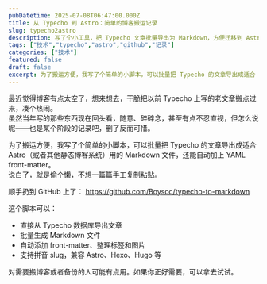 ```yaml
---
pubDatetime: 2025-07-08T06:47:00.000Z
title: 从 Typecho 到 Astro：简单的博客搬运记录
slug: typecho2astro
description: 写了个小工具，把 Typecho 文章批量导出为 Markdown，方便迁移到 Astro。纯粹记录一下。
tags: ["技术","typecho","astro","github","记录"]
categories: ["技术"]
featured: false
draft: false
excerpt: 为了搬运方便，我写了个简单的小脚本，可以批量把 Typecho 的文章导出成适合 Astro（或者其他静态博客系统）用的 Markdown 文件，还能自动加上 YAML front-matter。  
---
```


最近觉得博客有点太空了，想来想去，干脆把以前 Typecho 上写的老文章搬点过来，凑个热闹。  
虽然当年写的那些东西现在回头看，随意、碎碎念，甚至有点不忍直视，但怎么说呢——也是某个阶段的记录吧，删了反而可惜。

为了搬运方便，我写了个简单的小脚本，可以批量把 Typecho 的文章导出成适合 Astro（或者其他静态博客系统）用的 Markdown 文件，还能自动加上 YAML front-matter。  
说白了，就是偷个懒，不想一篇篇手工复制粘贴。

顺手扔到 GitHub 上了：
https://github.com/Boysoc/typecho-to-markdown

这个脚本可以：

- 直接从 Typecho 数据库导出文章
- 批量生成 Markdown 文件
- 自动添加 front-matter、整理标签和图片
- 支持拼音 slug，兼容 Astro、Hexo、Hugo 等

对需要搬博客或者备份的人可能有点用。如果你正好需要，可以拿去试试。

